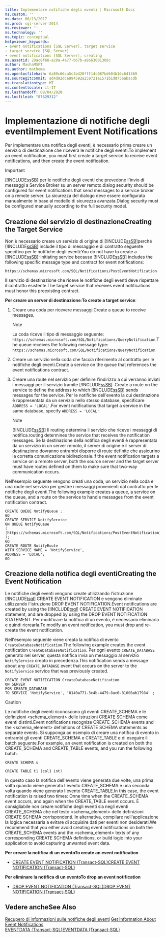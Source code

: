 ```yaml
---
title: Implementare notifiche degli eventi | Microsoft Docs
ms.custom: ''
ms.date: 06/13/2017
ms.prod: sql-server-2014
ms.reviewer: ''
ms.technology: ''
ms.topic: conceptual
helpviewer_keywords:
- event notifications [SQL Server], target service
- target service [SQL Server]
- event notifications [SQL Server], creating
ms.assetid: 29ac8f68-a28a-4a77-b67b-a8663001308c
author: MashaMSFT
ms.author: mathoma
ms.openlocfilehash: 6a89c66ca5c3b420fff14c087bd604b16c641369
ms.sourcegitcommit: ad4d92dce894592a259721a1571b1d8736abacdb
ms.translationtype: MT
ms.contentlocale: it-IT
ms.lasthandoff: 08/04/2020
ms.locfileid: "87629312"
---
```

# <a name="implement-event-notifications"></a><span data-ttu-id="c4fc6-102">Implementazione di notifiche degli eventi</span><span class="sxs-lookup"><span data-stu-id="c4fc6-102">Implement Event Notifications</span></span>
  <span data-ttu-id="c4fc6-103">Per implementare una notifica degli eventi, è necessario prima creare un servizio di destinazione che riceverà le notifiche degli eventi.</span><span class="sxs-lookup"><span data-stu-id="c4fc6-103">To implement an event notification, you must first create a target service to receive event notifications, and then create the event notification.</span></span>  
  
> [!IMPORTANT]  
>  [!INCLUDE[ssSB](../../includes/sssb-md.md)] <span data-ttu-id="c4fc6-104">per le notifiche degli eventi che prevedono l'invio di messaggi a Service Broker su un server remoto.</span><span class="sxs-lookup"><span data-stu-id="c4fc6-104">dialog security should be configured for event notifications that send messages to a service broker on a remote server.</span></span> <span data-ttu-id="c4fc6-105">La sicurezza del dialogo deve essere configurata manualmente in base al modello di sicurezza avanzata.</span><span class="sxs-lookup"><span data-stu-id="c4fc6-105">Dialog security must be configured manually according to the full security model.</span></span>  
  
## <a name="creating-the-target-service"></a><span data-ttu-id="c4fc6-106">Creazione del servizio di destinazione</span><span class="sxs-lookup"><span data-stu-id="c4fc6-106">Creating the Target Service</span></span>  
 <span data-ttu-id="c4fc6-107">Non è necessario creare un servizio di origine di [!INCLUDE[ssSB](../../includes/sssb-md.md)]perché [!INCLUDE[ssSB](../../includes/sssb-md.md)] include il tipo di messaggio e di contratto seguente specifico per le notifiche degli eventi:</span><span class="sxs-lookup"><span data-stu-id="c4fc6-107">You do not have to create a [!INCLUDE[ssSB](../../includes/sssb-md.md)]-initiating service because [!INCLUDE[ssSB](../../includes/sssb-md.md)] includes the following specific message type and contract for event notifications:</span></span>  
  
```  
https://schemas.microsoft.com/SQL/Notifications/PostEventNotification  
```  
  
 <span data-ttu-id="c4fc6-108">Il servizio di destinazione che riceve le notifiche degli eventi deve rispettare il contratto esistente.</span><span class="sxs-lookup"><span data-stu-id="c4fc6-108">The target service that receives event notifications must honor this preexisting contract.</span></span>  
  
 <span data-ttu-id="c4fc6-109">**Per creare un server di destinazione**:</span><span class="sxs-lookup"><span data-stu-id="c4fc6-109">**To create a target service**:</span></span>  
  
1.  <span data-ttu-id="c4fc6-110">Creare una coda per ricevere messaggi.</span><span class="sxs-lookup"><span data-stu-id="c4fc6-110">Create a queue to receive messages.</span></span>  
  
    > [!NOTE]  
    >  <span data-ttu-id="c4fc6-111">La coda riceve il tipo di messaggio seguente: `https://schemas.microsoft.com/SQL/Notifications/QueryNotification`.</span><span class="sxs-lookup"><span data-stu-id="c4fc6-111">The queue receives the following message type: `https://schemas.microsoft.com/SQL/Notifications/QueryNotification`.</span></span>  
  
2.  <span data-ttu-id="c4fc6-112">Creare un servizio nella coda che faccia riferimento al contratto per le notifiche degli eventi.</span><span class="sxs-lookup"><span data-stu-id="c4fc6-112">Create a service on the queue that references the event notifications contract.</span></span>  
  
3.  <span data-ttu-id="c4fc6-113">Creare una route nel servizio per definire l'indirizzo a cui verranno inviati i messaggi per il servizio tramite [!INCLUDE[ssSB](../../includes/sssb-md.md)] .</span><span class="sxs-lookup"><span data-stu-id="c4fc6-113">Create a route on the service to define the address to which [!INCLUDE[ssSB](../../includes/sssb-md.md)] sends messages for the service.</span></span> <span data-ttu-id="c4fc6-114">Per le notifiche dell'evento la cui destinazione è rappresentata da un servizio nello stesso database, specificare `ADDRESS = 'LOCAL'`.</span><span class="sxs-lookup"><span data-stu-id="c4fc6-114">For event notifications that target a service in the same database, specify `ADDRESS = 'LOCAL'`.</span></span>  
  
    > [!NOTE]  
    >  [!INCLUDE[ssSB](../../includes/sssb-md.md)] <span data-ttu-id="c4fc6-115">Il routing determina il servizio che riceve i messaggi di notifica.</span><span class="sxs-lookup"><span data-stu-id="c4fc6-115">routing determines the service that receives the notification messages.</span></span> <span data-ttu-id="c4fc6-116">Se la destinazione della notifica degli eventi è rappresentata da un servizio in un server remoto, il server di origine e il server di destinazione dovranno entrambi disporre di route definite che assicurino la corretta comunicazione bidirezionale.</span><span class="sxs-lookup"><span data-stu-id="c4fc6-116">If the event notification targets a service on a remote server, both the source server and the target server must have routes defined on them to make sure that two-way communication occurs.</span></span>  
  
 <span data-ttu-id="c4fc6-117">Nell'esempio seguente vengono creati una coda, un servizio nella coda e una route nel servizio per gestire i messaggi provenienti dal contratto per le notifiche degli eventi.</span><span class="sxs-lookup"><span data-stu-id="c4fc6-117">The following example creates a queue, a service on the queue, and a route on the service to handle messages from the event notification contract.</span></span>  
  
```  
CREATE QUEUE NotifyQueue ;  
GO  
CREATE SERVICE NotifyService  
ON QUEUE NotifyQueue  
(  
[https://schemas.microsoft.com/SQL/Notifications/PostEventNotification]  
);  
GO  
CREATE ROUTE NotifyRoute  
WITH SERVICE_NAME = 'NotifyService',  
ADDRESS = 'LOCAL';  
GO  
```  
  
## <a name="creating-the-event-notification"></a><span data-ttu-id="c4fc6-118">Creazione della notifica degli eventi</span><span class="sxs-lookup"><span data-stu-id="c4fc6-118">Creating the Event Notification</span></span>  
 <span data-ttu-id="c4fc6-119">Le notifiche degli eventi vengono create utilizzando l'istruzione [!INCLUDE[tsql](../../includes/tsql-md.md)] CREATE EVENT NOTIFICATION e vengono eliminate utilizzando l'istruzione DROP EVENT NOTIFICATION.</span><span class="sxs-lookup"><span data-stu-id="c4fc6-119">Event notifications are created by using the [!INCLUDE[tsql](../../includes/tsql-md.md)] CREATE EVENT NOTIFICATION statement, and are dropped by using the DROP EVENT NOTIFICATION STATEMENT.</span></span> <span data-ttu-id="c4fc6-120">Per modificare la notifica di un evento, è necessario eliminarla e quindi ricrearla.</span><span class="sxs-lookup"><span data-stu-id="c4fc6-120">To modify an event notification, you must drop and re-create the event notification.</span></span>  
  
 <span data-ttu-id="c4fc6-121">Nell'esempio seguente viene creata la notifica di evento `CreateDatabaseNotification`.</span><span class="sxs-lookup"><span data-stu-id="c4fc6-121">The following example creates the event notification `CreateDatabaseNotification`.</span></span> <span data-ttu-id="c4fc6-122">Per ogni evento `CREATE_DATABASE` generato nel server, questa notifica invia un messaggio al servizio `NotifyService` creato in precedenza.</span><span class="sxs-lookup"><span data-stu-id="c4fc6-122">This notification sends a message about any `CREATE_DATABASE` event that occurs on the server to the `NotifyService` service that was previously created.</span></span>  
  
```  
CREATE EVENT NOTIFICATION CreateDatabaseNotification  
ON SERVER  
FOR CREATE_DATABASE  
TO SERVICE 'NotifyService', '8140a771-3c4b-4479-8ac0-81008ab17984' ;  
```  
  
> [!CAUTION]  
>  <span data-ttu-id="c4fc6-123">Le notifiche degli eventi riconoscono gli eventi CREATE_SCHEMA e le definizioni <schema_element> delle istruzioni CREATE SCHEMA come eventi distinti.</span><span class="sxs-lookup"><span data-stu-id="c4fc6-123">Event notifications recognize CREATE_SCHEMA events and the <schema_element> definitions of CREATE SCHEMA statements as separate events.</span></span> <span data-ttu-id="c4fc6-124">Si supponga ad esempio di creare una notifica di evento in entrambi gli eventi CREATE_SCHEMA e CREATE_TABLE e di eseguire il batch seguente.</span><span class="sxs-lookup"><span data-stu-id="c4fc6-124">For example, an event notification is created on both the CREATE_SCHEMA and CREATE_TABLE events, and you run the following batch.</span></span>  
>   
>  `CREATE SCHEMA s`  
>   
>  `CREATE TABLE t1 (col1 int)`  
>   
>  <span data-ttu-id="c4fc6-125">In questo caso la notifica dell'evento viene generata due volte, una prima volta quando viene generato l'evento CREATE_SCHEMA e una seconda volta quando viene generato l'evento CREATE_TABLE.</span><span class="sxs-lookup"><span data-stu-id="c4fc6-125">In this case, the event notification is raised two times: Onne time when the CREATE_SCHEMA event occurs, and again when the CREATE_TABLE event occurs.</span></span> <span data-ttu-id="c4fc6-126">È consigliabile non creare notifiche degli eventi sia negli eventi CREATE_SCHEMA che nel testo <schema_element> delle definizioni CREATE SCHEMA corrispondenti. In alternativa, compilare nell'applicazione la logica necessaria a evitare di acquisire dati per eventi non desiderati.</span><span class="sxs-lookup"><span data-stu-id="c4fc6-126">We recommend that you either avoid creating event notifications on both the CREATE_SCHEMA events and the <schema_element> texts of any corresponding CREATE SCHEMA definitions, or build logic into your application to avoid capturing unwanted event data.</span></span>  
  
 <span data-ttu-id="c4fc6-127">**Per creare la notifica di un evento**</span><span class="sxs-lookup"><span data-stu-id="c4fc6-127">**To create an event notification**</span></span>  
  
-   [<span data-ttu-id="c4fc6-128">CREATE EVENT NOTIFICATION &#40;Transact-SQL&#41;</span><span class="sxs-lookup"><span data-stu-id="c4fc6-128">CREATE EVENT NOTIFICATION &#40;Transact-SQL&#41;</span></span>](/sql/t-sql/statements/create-event-notification-transact-sql)  
  
 <span data-ttu-id="c4fc6-129">**Per eliminare la notifica di un evento**</span><span class="sxs-lookup"><span data-stu-id="c4fc6-129">**To drop an event notification**</span></span>  
  
-   [<span data-ttu-id="c4fc6-130">DROP EVENT NOTIFICATION &#40;Transact-SQL&#41;</span><span class="sxs-lookup"><span data-stu-id="c4fc6-130">DROP EVENT NOTIFICATION &#40;Transact-SQL&#41;</span></span>](/sql/t-sql/statements/drop-event-notification-transact-sql)  
  
## <a name="see-also"></a><span data-ttu-id="c4fc6-131">Vedere anche</span><span class="sxs-lookup"><span data-stu-id="c4fc6-131">See Also</span></span>  
 <span data-ttu-id="c4fc6-132">[Recupero di informazioni sulle notifiche degli eventi](event-notifications.md) </span><span class="sxs-lookup"><span data-stu-id="c4fc6-132">[Get Information About Event Notifications](event-notifications.md) </span></span>  
 [<span data-ttu-id="c4fc6-133">EVENTDATA &#40;Transact-SQL&#41;</span><span class="sxs-lookup"><span data-stu-id="c4fc6-133">EVENTDATA &#40;Transact-SQL&#41;</span></span>](/sql/t-sql/functions/eventdata-transact-sql)  
  
  
